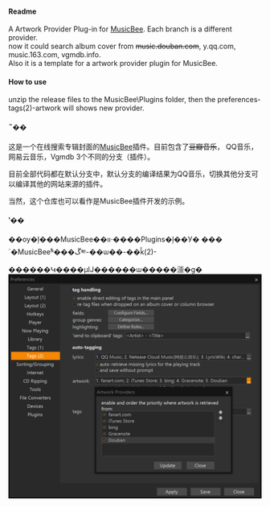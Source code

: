 
#### Readme
A Artwork Provider Plug-in for [MusicBee](https://getmusicbee.com/). Each branch is a different provider.  
now it could search album cover from ~~music.douban.com~~, y.qq.com, music.163.com, vgmdb.info.   
Also it is a template for a artwork provider plugin for MusicBee.

#### How to use
unzip the release files to the MusicBee\Plugins folder, then the preferences-tags(2)-artwork will shows new provider.

#### ˵��
这是一个在线搜索专辑封面的[MusicBee](https://getmusicbee.com/)插件。目前包含了~~豆瓣音乐~~， QQ音乐，网易云音乐，Vgmdb 3个不同的分支（插件）。  

目前全部代码都在默认分支中，默认分支的编译结果为QQ音乐，切换其他分支可以编译其他的网站来源的插件。

当然，这个仓库也可以看作是MusicBee插件开发的示例。

#### ʹ��
��ѹ�ļ���MusicBee��װ·����Plugins�ļ��У� ���´�MusicBeeʱ���ڱ༭-��ѡ��-��ǩ(2)-������Կ����µĲ������ѡ�����漴�ɡ�
![img](screenshot1.png)

